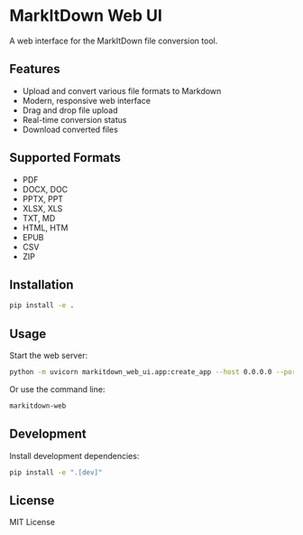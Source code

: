 # MarkItDown Web UI

A web interface for the MarkItDown file conversion tool.

## Features

- Upload and convert various file formats to Markdown
- Modern, responsive web interface
- Drag and drop file upload
- Real-time conversion status
- Download converted files

## Supported Formats

- PDF
- DOCX, DOC
- PPTX, PPT
- XLSX, XLS
- TXT, MD
- HTML, HTM
- EPUB
- CSV
- ZIP

## Installation

```bash
pip install -e .
```

## Usage

Start the web server:

```bash
python -m uvicorn markitdown_web_ui.app:create_app --host 0.0.0.0 --port 8200
```

Or use the command line:

```bash
markitdown-web
```

## Development

Install development dependencies:

```bash
pip install -e ".[dev]"
```

## License

MIT License

